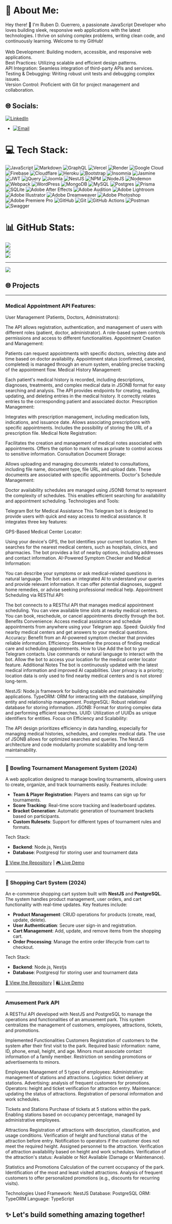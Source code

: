 # 💫 About Me:
Hey there! 👋 I'm Ruben D. Guerrero, a passionate JavaScript Developer who loves building sleek, responsive web applications with the latest technologies. I thrive on solving complex problems, writing clean code, and continuously learning. Welcome to my GitHub!<br><br>Web Development: Building modern, accessible, and responsive web applications.<br>Best Practices: Utilizing scalable and efficient design patterns.<br>API Integration: Seamless integration of third-party APIs and services.<br>Testing & Debugging: Writing robust unit tests and debugging complex issues.<br>Version Control: Proficient with Git for project management and collaboration.


## 🌐 Socials:
[![LinkedIn](https://img.shields.io/badge/LinkedIn-%230077B5.svg?logo=linkedin&logoColor=white)](https://linkedin.com/in/https://www.linkedin.com/in/ruben-d-guerrero-n-9276bb195/) 

- [![Email](https://img.shields.io/badge/Email-D14836?style=for-the-badge&logo=gmail&logoColor=white)](mailto:rudargeneira@gmail.com)

# 💻 Tech Stack:
![JavaScript](https://img.shields.io/badge/javascript-%23323330.svg?style=for-the-badge&logo=javascript&logoColor=%23F7DF1E) ![Markdown](https://img.shields.io/badge/markdown-%23000000.svg?style=for-the-badge&logo=markdown&logoColor=white) ![GraphQL](https://img.shields.io/badge/-GraphQL-E10098?style=for-the-badge&logo=graphql&logoColor=white) ![Vercel](https://img.shields.io/badge/vercel-%23000000.svg?style=for-the-badge&logo=vercel&logoColor=white) ![Render](https://img.shields.io/badge/Render-%46E3B7.svg?style=for-the-badge&logo=render&logoColor=white) ![Google Cloud](https://img.shields.io/badge/GoogleCloud-%234285F4.svg?style=for-the-badge&logo=google-cloud&logoColor=white) ![Firebase](https://img.shields.io/badge/firebase-%23039BE5.svg?style=for-the-badge&logo=firebase) ![Cloudflare](https://img.shields.io/badge/Cloudflare-F38020?style=for-the-badge&logo=Cloudflare&logoColor=white) ![Heroku](https://img.shields.io/badge/heroku-%23430098.svg?style=for-the-badge&logo=heroku&logoColor=white) ![Bootstrap](https://img.shields.io/badge/bootstrap-%238511FA.svg?style=for-the-badge&logo=bootstrap&logoColor=white) ![Insomnia](https://img.shields.io/badge/Insomnia-black?style=for-the-badge&logo=insomnia&logoColor=5849BE) ![Jasmine](https://img.shields.io/badge/jasmine-%238A4182.svg?style=for-the-badge&logo=jasmine&logoColor=white) ![JWT](https://img.shields.io/badge/JWT-black?style=for-the-badge&logo=JSON%20web%20tokens) ![jQuery](https://img.shields.io/badge/jquery-%230769AD.svg?style=for-the-badge&logo=jquery&logoColor=white) ![Joomla](https://img.shields.io/badge/joomla-%235091CD.svg?style=for-the-badge&logo=joomla&logoColor=white) ![NestJS](https://img.shields.io/badge/nestjs-%23E0234E.svg?style=for-the-badge&logo=nestjs&logoColor=white) ![NPM](https://img.shields.io/badge/NPM-%23CB3837.svg?style=for-the-badge&logo=npm&logoColor=white) ![NodeJS](https://img.shields.io/badge/node.js-6DA55F?style=for-the-badge&logo=node.js&logoColor=white) ![Nodemon](https://img.shields.io/badge/NODEMON-%23323330.svg?style=for-the-badge&logo=nodemon&logoColor=%BBDEAD) ![Webpack](https://img.shields.io/badge/webpack-%238DD6F9.svg?style=for-the-badge&logo=webpack&logoColor=black) ![WordPress](https://img.shields.io/badge/WordPress-%23117AC9.svg?style=for-the-badge&logo=WordPress&logoColor=white) ![MongoDB](https://img.shields.io/badge/MongoDB-%234ea94b.svg?style=for-the-badge&logo=mongodb&logoColor=white) ![MySQL](https://img.shields.io/badge/mysql-4479A1.svg?style=for-the-badge&logo=mysql&logoColor=white) ![Postgres](https://img.shields.io/badge/postgres-%23316192.svg?style=for-the-badge&logo=postgresql&logoColor=white) ![Prisma](https://img.shields.io/badge/Prisma-3982CE?style=for-the-badge&logo=Prisma&logoColor=white) ![SQLite](https://img.shields.io/badge/sqlite-%2307405e.svg?style=for-the-badge&logo=sqlite&logoColor=white) ![Adobe After Effects](https://img.shields.io/badge/Adobe%20After%20Effects-9999FF.svg?style=for-the-badge&logo=Adobe%20After%20Effects&logoColor=white) ![Adobe Audition](https://img.shields.io/badge/Adobe%20Audition-9999FF.svg?style=for-the-badge&logo=Adobe%20Audition&logoColor=white) ![Adobe Lightroom](https://img.shields.io/badge/Adobe%20Lightroom-31A8FF.svg?style=for-the-badge&logo=Adobe%20Lightroom&logoColor=white) ![Adobe Illustrator](https://img.shields.io/badge/adobe%20illustrator-%23FF9A00.svg?style=for-the-badge&logo=adobe%20illustrator&logoColor=white) ![Adobe Dreamweaver](https://img.shields.io/badge/Adobe%20Dreamweaver-FF61F6.svg?style=for-the-badge&logo=Adobe%20Dreamweaver&logoColor=white) ![Adobe Photoshop](https://img.shields.io/badge/adobe%20photoshop-%2331A8FF.svg?style=for-the-badge&logo=adobe%20photoshop&logoColor=white) ![Adobe Premiere Pro](https://img.shields.io/badge/Adobe%20Premiere%20Pro-9999FF.svg?style=for-the-badge&logo=Adobe%20Premiere%20Pro&logoColor=white) ![GitHub](https://img.shields.io/badge/github-%23121011.svg?style=for-the-badge&logo=github&logoColor=white) ![Git](https://img.shields.io/badge/git-%23F05033.svg?style=for-the-badge&logo=git&logoColor=white) ![GitHub Actions](https://img.shields.io/badge/github%20actions-%232671E5.svg?style=for-the-badge&logo=githubactions&logoColor=white) ![Postman](https://img.shields.io/badge/Postman-FF6C37?style=for-the-badge&logo=postman&logoColor=white) ![Swagger](https://img.shields.io/badge/-Swagger-%23Clojure?style=for-the-badge&logo=swagger&logoColor=white)
# 📊 GitHub Stats:
![](https://github-readme-stats.vercel.app/api?username=RubenDarioGuerreroNeira&theme=dark&hide_border=false&include_all_commits=false&count_private=false)<br/>
![](https://github-readme-streak-stats.herokuapp.com/?user=RubenDarioGuerreroNeira&theme=dark&hide_border=false)<br/>
![](https://github-readme-stats.vercel.app/api/top-langs/?username=RubenDarioGuerreroNeira&theme=dark&hide_border=false&include_all_commits=false&count_private=false&layout=compact)

---
[![](https://visitcount.itsvg.in/api?id=RubenDarioGuerreroNeira&icon=8&color=0)](https://visitcount.itsvg.in)

<!-- Proudly created with GPRM ( https://gprm.itsvg.in ) -->

## 🌐 **Projects**
---

### Medical Appointment API Features:
User Management (Patients, Doctors, Administrators):

The API allows registration, authentication, and management of users with different roles (patient, doctor, administrator).
A role-based system controls permissions and access to different functionalities.
Appointment Creation and Management:

Patients can request appointments with specific doctors, selecting date and time based on doctor availability.
Appointment status (confirmed, canceled, completed) is managed through an enum system, enabling precise tracking of the appointment flow.
Medical History Management:

Each patient's medical history is recorded, including descriptions, diagnoses, treatments, and complex medical data in JSONB format for easy searching and analysis.
The API provides endpoints for creating, reading, updating, and deleting entries in the medical history.
It correctly relates entries to the corresponding patient and associated doctor.
Prescription Management:

Integrates with prescription management, including medication lists, indications, and issuance date.
Allows associating prescriptions with specific appointments.
Includes the possibility of storing the URL of a prescription file.
Medical Note Registration:

Facilitates the creation and management of medical notes associated with appointments.
Offers the option to mark notes as private to control access to sensitive information.
Consultation Document Storage:

Allows uploading and managing documents related to consultations, including file name, document type, file URL, and upload date.
These documents are associated with specific appointments.
Doctor's Schedule Management:

Doctor availability schedules are managed using JSONB format to represent the complexity of schedules.
This enables efficient searching for availability and appointment scheduling.
Technologies and Tools:

Telegram Bot for Medical Assistance
This Telegram bot is designed to provide users with quick and easy access to medical assistance. It integrates three key features:

GPS-Based Medical Center Locator:

Using your device's GPS, the bot identifies your current location.
It then searches for the nearest medical centers, such as hospitals, clinics, and pharmacies.
The bot provides a list of nearby options, including addresses and contact information.
AI-Powered Symptom Checker and Medical Information:

You can describe your symptoms or ask medical-related questions in natural language.
The bot uses an integrated AI to understand your queries and provide relevant information.
It can offer potential diagnoses, suggest home remedies, or advise seeking professional medical help.
Appointment Scheduling via RESTful API:

The bot connects to a RESTful API that manages medical appointment scheduling.
You can view available time slots at nearby medical centers.
You can book, reschedule, or cancel appointments directly through the bot.
Benefits
Convenience: Access medical assistance and schedule appointments from anywhere using your Telegram app.
Speed: Quickly find nearby medical centers and get answers to your medical questions.
Accuracy: Benefit from an AI-powered symptom checker that provides reliable information.
Efficiency: Streamline the process of finding medical care and scheduling appointments.
How to Use
Add the bot to your Telegram contacts.
Use commands or natural language to interact with the bot.
Allow the bot to access your location for the medical center locator feature.
Additional Notes
The bot is continuously updated with the latest medical information and improved AI capabilities.
User privacy is a priority; location data is only used to find nearby medical centers and is not stored long-term.

NestJS: Node.js framework for building scalable and maintainable applications.
TypeORM: ORM for interacting with the database, simplifying entity and relationship management.
PostgreSQL: Robust relational database for storing information.
JSONB: Format for storing complex data and performing efficient searches.
UUID: Utilization of UUIDs as unique identifiers for entities.
Focus on Efficiency and Scalability:

The API design prioritizes efficiency in data handling, especially for managing medical histories, schedules, and complex medical data.
The use of JSONB allows for optimized searches and queries.
The NestJS architecture and code modularity promote scalability and long-term maintainability.



---

### 🎳 **Bowling Tournament Management System** (2024)
A web application designed to manage bowling tournaments, allowing users to create, organize, and track tournaments easily. Features include:
- **Team & Player Registration**: Players and teams can sign up for tournaments.
- **Score Tracking**: Real-time score tracking and leaderboard updates.
- **Bracket Generation**: Automatic generation of tournament brackets based on participants.
- **Custom Rulesets**: Support for different types of tournament rules and formats.

Tech Stack: 
- **Backend**: Node.js, Nestjs
- **Database**: Postgresql for storing user and tournament data

[🔗 View the Repository](#) | [🎮 Live Demo](#)

---

### 🛒 **Shopping Cart System** (2024)
An e-commerce shopping cart system built with **NestJS** and **PostgreSQL**. The system handles product management, user orders, and cart functionality with real-time updates. Key features include:
- **Product Management**: CRUD operations for products (create, read, update, delete).
- **User Authentication**: Secure user sign-in and registration.
- **Cart Management**: Add, update, and remove items from the shopping cart.
- **Order Processing**: Manage the entire order lifecycle from cart to checkout.

Tech Stack: 
- **Backend**: Node.js, Nestjs
- **Database**: Postgresql for storing user and tournament data

[🔗 View the Repository](#) | [🛍️ Live Demo](#)

---
### Amusement Park API
A RESTful API developed with NestJS and PostgreSQL to manage the operations and functionalities of an amusement park. This system centralizes the management of customers, employees, attractions, tickets, and promotions.

Implemented Functionalities
Customers
Registration of customers to the system after their first visit to the park.
Required basic information: name, ID, phone, email, height, and age.
Minors must associate contact information of a family member.
Restriction on sending promotions or advertisements to minors.

Employees
Management of 5 types of employees:
Administrative: management of stations and attractions.
Logistics: ticket delivery at stations.
Advertising: analysis of frequent customers for promotions.
Operators: height and ticket verification for attraction entry.
Maintenance: updating the status of attractions.
Registration of personal information and work schedules.

Tickets and Stations
Purchase of tickets at 5 stations within the park.
Enabling stations based on occupancy percentage, managed by administrative employees.

Attractions
Registration of attractions with description, classification, and usage conditions.
Verification of height and functional status of the attraction before entry.
Notification to operators if the customer does not meet the required height.
Assigned personnel to the attraction.
Verification of attraction availability based on height and work schedules.
Verification of the attraction's status: Available or Not Available (Damage or Maintenance).

Statistics and Promotions
Calculation of the current occupancy of the park.
Identification of the most and least visited attractions.
Analysis of frequent customers to offer personalized promotions (e.g., discounts for recurring visits).

Technologies Used
Framework: NestJS
Database: PostgreSQL
ORM: TypeORM
Language: TypeScript



## ✨ **Let's build something amazing together!**
